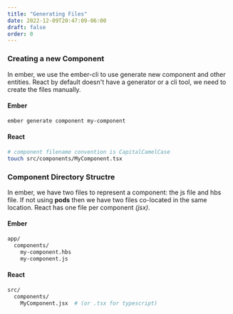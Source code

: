 ```yaml
---
title: "Generating Files"
date: 2022-12-09T20:47:09-06:00
draft: false
order: 0
---
```


### Creating a new Component

In ember, we use the ember-cli to use generate new component and other entities.
React by default doesn't have a generator or a cli tool, we need to create the files manually.

<div class="flex justify-around pb4">

<div class="w-50 pr3 ember-code">

#### Ember
```bash
ember generate component my-component

```

</div>
<div class="w-50 pl3 react-code">

#### React
```bash
# component filename convention is CapitalCamelCase
touch src/components/MyComponent.tsx
```
</div>
</div>

### Component Directory Structre

In ember, we have two files to represent a component: the js file and hbs file. 
If not using **pods** then we have two files co-located in the same location.
React has one file per component _(jsx)_.
<div class="flex justify-around">
<div class="w-50 pr3 ember-code">


#### Ember
```txt
app/
  components/
    my-component.hbs
    my-component.js
```
</div>

<div class="w-50 pl3 react-code">

#### React
```bash
src/
  components/
    MyComponent.jsx  # (or .tsx for typescript)
    
```

</div>
</div>